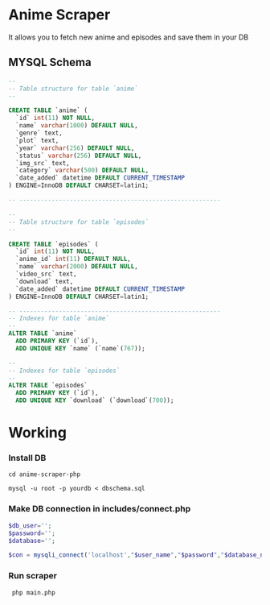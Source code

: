 Anime Scraper 
===========
It allows you to fetch new anime and episodes and save them in your DB 

## MYSQL Schema


```sql
--
-- Table structure for table `anime`
--

CREATE TABLE `anime` (
  `id` int(11) NOT NULL,
  `name` varchar(1000) DEFAULT NULL,
  `genre` text,
  `plot` text,
  `year` varchar(256) DEFAULT NULL,
  `status` varchar(256) DEFAULT NULL,
  `img_src` text,
  `category` varchar(500) DEFAULT NULL,
  `date_added` datetime DEFAULT CURRENT_TIMESTAMP
) ENGINE=InnoDB DEFAULT CHARSET=latin1;

-- --------------------------------------------------------

--
-- Table structure for table `episodes`
--

CREATE TABLE `episodes` (
  `id` int(11) NOT NULL,
  `anime_id` int(11) DEFAULT NULL,
  `name` varchar(2000) DEFAULT NULL,
  `video_src` text,
  `download` text,
  `date_added` datetime DEFAULT CURRENT_TIMESTAMP
) ENGINE=InnoDB DEFAULT CHARSET=latin1;

-- --------------------------------------------------------
-- Indexes for table `anime`
--
ALTER TABLE `anime`
  ADD PRIMARY KEY (`id`),
  ADD UNIQUE KEY `name` (`name`(767));

--
-- Indexes for table `episodes`
--
ALTER TABLE `episodes`
  ADD PRIMARY KEY (`id`),
  ADD UNIQUE KEY `download` (`download`(700));

``` 

# Working


### Install DB 

```
cd anime-scraper-php
```

```
mysql -u root -p yourdb < dbschema.sql
```
### Make DB connection  in includes/connect.php

```php
$db_user='';
$password='';
$database='';

$con = mysqli_connect('localhost',"$user_name","$password","$database_name");


```

### Run scraper

```
 php main.php

```


